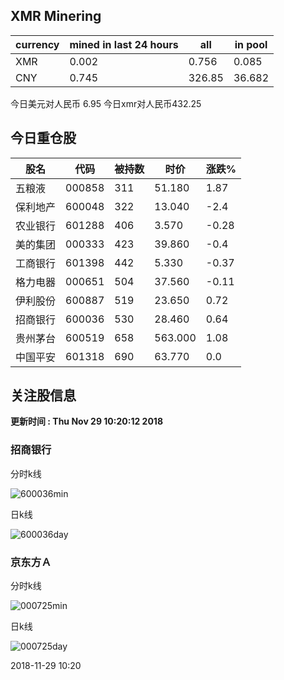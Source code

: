 ## XMR Minering

|currency|mined in last 24 hours|all|in pool|
|---|---|---|---|
|XMR|0.002|0.756|0.085|
|CNY|0.745|326.85|36.682|

今日美元对人民币 6.95	今日xmr对人民币432.25


## 今日重仓股 

|股名|代码|被持数|时价|涨跌%|
|---|---|---|---|---|
|五粮液|000858|311|51.180|1.87|
|保利地产|600048|322|13.040|-2.4|
|农业银行|601288|406|3.570|-0.28|
|美的集团|000333|423|39.860|-0.4|
|工商银行|601398|442|5.330|-0.37|
|格力电器|000651|504|37.560|-0.11|
|伊利股份|600887|519|23.650|0.72|
|招商银行|600036|530|28.460|0.64|
|贵州茅台|600519|658|563.000|1.08|
|中国平安|601318|690|63.770|0.0|

## 关注股信息
**更新时间 : Thu Nov 29 10:20:12 2018**
### 招商银行 
分时k线

![600036min](http://image.sinajs.cn/newchart/min/n/sh600036.gif)

日k线

![600036day](http://image.sinajs.cn/newchart/daily/n/sh600036.gif)

### 京东方Ａ 
分时k线

![000725min](http://image.sinajs.cn/newchart/min/n/sz000725.gif)

日k线

![000725day](http://image.sinajs.cn/newchart/daily/n/sz000725.gif)

2018-11-29 10:20